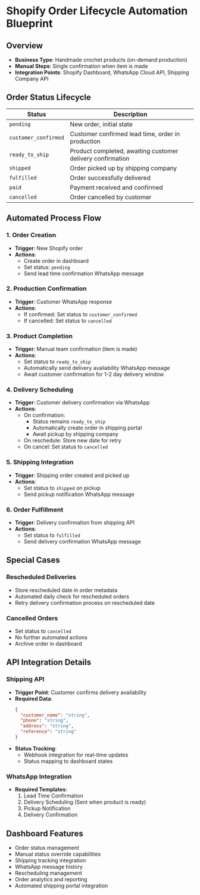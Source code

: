 # Shopify Order Lifecycle Automation Blueprint

## Overview
- **Business Type**: Handmade crochet products (on-demand production)
- **Manual Steps**: Single confirmation when item is made
- **Integration Points**: Shopify Dashboard, WhatsApp Cloud API, Shipping Company API

## Order Status Lifecycle

| Status | Description |
|--------|-------------|
| `pending` | New order, initial state |
| `customer_confirmed` | Customer confirmed lead time, order in production |
| `ready_to_ship` | Product completed, awaiting customer delivery confirmation |
| `shipped` | Order picked up by shipping company |
| `fulfilled` | Order successfully delivered |
| `paid` | Payment received and confirmed |
| `cancelled` | Order cancelled by customer |

## Automated Process Flow

### 1. Order Creation
- **Trigger**: New Shopify order
- **Actions**:
  - Create order in dashboard
  - Set status: `pending`
  - Send lead time confirmation WhatsApp message

### 2. Production Confirmation
- **Trigger**: Customer WhatsApp response
- **Actions**:
  - If confirmed: Set status to `customer_confirmed`
  - If cancelled: Set status to `cancelled`

### 3. Product Completion
- **Trigger**: Manual team confirmation (item is made)
- **Actions**:
  - Set status to `ready_to_ship`
  - Automatically send delivery availability WhatsApp message
  - Await customer confirmation for 1-2 day delivery window

### 4. Delivery Scheduling
- **Trigger**: Customer delivery confirmation via WhatsApp
- **Actions**:
  - On confirmation:
    - Status remains `ready_to_ship`
    - Automatically create order in shipping portal
    - Await pickup by shipping company
  - On reschedule: Store new date for retry
  - On cancel: Set status to `cancelled`

### 5. Shipping Integration
- **Trigger**: Shipping order created and picked up
- **Actions**:
  - Set status to `shipped` on pickup
  - Send pickup notification WhatsApp message

### 6. Order Fulfillment
- **Trigger**: Delivery confirmation from shipping API
- **Actions**:
  - Set status to `fulfilled`
  - Send delivery confirmation WhatsApp message

## Special Cases

### Rescheduled Deliveries
- Store rescheduled date in order metadata
- Automated daily check for rescheduled orders
- Retry delivery confirmation process on rescheduled date

### Cancelled Orders
- Set status to `cancelled`
- No further automated actions
- Archive order in dashboard

## API Integration Details

### Shipping API
- **Trigger Point**: Customer confirms delivery availability
- **Required Data**:
  ```json
  {
    "customer_name": "string",
    "phone": "string",
    "address": "string",
    "reference": "string"
  }
  ```
- **Status Tracking**:
  - Webhook integration for real-time updates
  - Status mapping to dashboard states

### WhatsApp Integration
- **Required Templates**:
  1. Lead Time Confirmation
  2. Delivery Scheduling (Sent when product is ready)
  3. Pickup Notification
  4. Delivery Confirmation

## Dashboard Features
- Order status management
- Manual status override capabilities
- Shipping tracking integration
- WhatsApp message history
- Rescheduling management
- Order analytics and reporting
- Automated shipping portal integration 